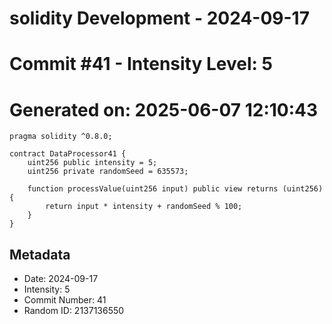 ﻿# solidity Development - 2024-09-17
# Commit #41 - Intensity Level: 5
# Generated on: 2025-06-07 12:10:43
```solidity
pragma solidity ^0.8.0;

contract DataProcessor41 {
    uint256 public intensity = 5;
    uint256 private randomSeed = 635573;

    function processValue(uint256 input) public view returns (uint256) {
        return input * intensity + randomSeed % 100;
    }
}
```
## Metadata
- Date: 2024-09-17
- Intensity: 5
- Commit Number: 41
- Random ID: 2137136550
